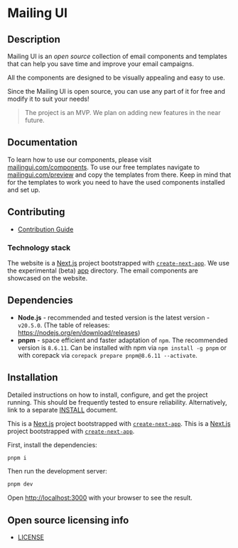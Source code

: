 # Mailing UI

## Description

Mailing UI is an _open source_ collection of email components and templates that can help you save time and improve your email campaigns.

All the components are designed to be visually appealing and easy to use.

Since the Mailing UI is open source, you can use any part of it for free and modify it to suit your needs!

> The project is an MVP. We plan on adding new features in the near future.

## Documentation

To learn how to use our components, please visit [mailingui.com/components](https://mailingui.com/components).
To use our free templates navigate to [mailingui.com/preview](https://mailingui.com/preview) and copy the templates
from there. Keep in mind that for the templates to work you need to have the used components installed and set up.

## Contributing

- [Contribution Guide](contributing.md)

### Technology stack

The website is a [Next.js](https://nextjs.org/) project bootstrapped with [`create-next-app`](https://github.com/vercel/next.js/tree/canary/packages/create-next-app). We use the experimental (beta) [app](https://beta.nextjs.org/docs/routing/defining-routes) directory. The email components are showcased on the website.

## Dependencies

- **Node.js** - recommended and tested version is the latest version -  `v20.5.0`. (The table of releases: https://nodejs.org/en/download/releases)
- **pnpm** - space efficient and faster adaptation of `npm`. The recommended version is `8.6.11`. Can be installed with npm via `npm install -g pnpm` or with corepack via `corepack prepare pnpm@8.6.11 --activate`.

## Installation

Detailed instructions on how to install, configure, and get the project running.
This should be frequently tested to ensure reliability. Alternatively, link to
a separate [INSTALL](INSTALL.md) document.

This is a [Next.js](https://nextjs.org/) project bootstrapped with [`create-next-app`](https://github.com/vercel/next.js/tree/canary/packages/create-next-app).
This is a [Next.js](https://nextjs.org/) project bootstrapped with [`create-next-app`](https://github.com/vercel/next.js/tree/canary/packages/create-next-app).

First, install the dependencies:

```bash
pnpm i
```

Then run the development server:

```bash
pnpm dev
```

Open [http://localhost:3000](http://localhost:3000) with your browser to see the result.

## Open source licensing info

- [LICENSE](LICENSE.md)
